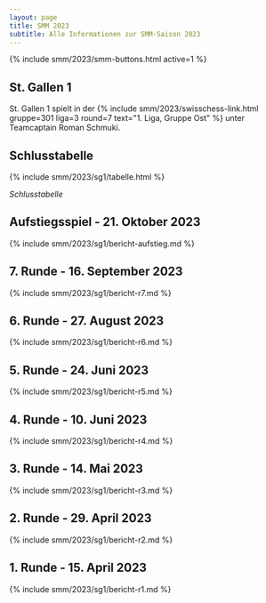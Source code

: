 ```yaml
---
layout: page
title: SMM 2023
subtitle: Alle Informationen zur SMM-Saison 2023
---
```


{% include smm/2023/smm-buttons.html active=1 %}

## St. Gallen 1

St. Gallen 1 spielt in der
{% include smm/2023/swisschess-link.html gruppe=301 liga=3 round=7 text="1. Liga, Gruppe Ost" %}
unter Teamcaptain Roman Schmuki.

## Schlusstabelle

{% include smm/2023/sg1/tabelle.html %}

_Schlusstabelle_

## Aufstiegsspiel - 21. Oktober 2023

{% include smm/2023/sg1/bericht-aufstieg.md %}

## 7. Runde - 16. September 2023

{% include smm/2023/sg1/bericht-r7.md %}

## 6. Runde - 27. August 2023

{% include smm/2023/sg1/bericht-r6.md %}

## 5. Runde - 24. Juni 2023

{% include smm/2023/sg1/bericht-r5.md %}

## 4. Runde - 10. Juni 2023

{% include smm/2023/sg1/bericht-r4.md %}

## 3. Runde - 14. Mai 2023

{% include smm/2023/sg1/bericht-r3.md %}

## 2. Runde - 29. April 2023

{% include smm/2023/sg1/bericht-r2.md %}

## 1. Runde - 15. April 2023

{% include smm/2023/sg1/bericht-r1.md %}

<style>
table th, table td:nth-of-type(4) {
    white-space: nowrap;
}
</style>
